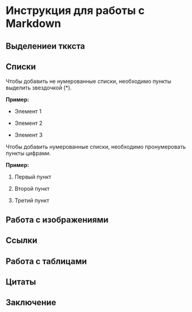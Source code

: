 # Инструкция для работы с Markdown 

## Выделениеи тккста

## Списки

Чтобы добавить не нумерованные списки, необходимо пункты выделить звездочкой (*).

**Пример:**

* Элемент 1

* Элемент 2

* Элемент 3

Чтобы добавить нумерованные списки, необходимо пронумеровать пункты цифрами.

**Пример:**

1. Первый пункт

2. Второй пункт

3. Третий пункт

## Работа с изображениями

## Ссылки

## Работа с таблицами

## Цитаты

## Заключение
